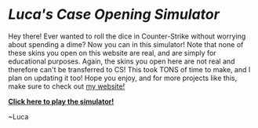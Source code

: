 <h1><i>Luca's Case Opening Simulator</i></h1>
<p>Hey there! Ever wanted to roll the dice in Counter-Strike without worrying about spending a dime? Now you can in this simulator! Note that none of these skins you open on this website are real, and are simply for educational purposes. Again, the skins you open here are not real and therefore can't be transferred to CS! This took TONS of time to make, and I plan on updating it too! Hope you enjoy, and for more projects like this, make sure to check out <a href="https://yeetboi-1010.github.io/PortfolioWebsiteV1/index.html">my website!</a></p>
<p><a href="https://yeetboi-1010.github.io/CS-Case-Simulator/index.html"><b>Click here to play the simulator!</b></a></p>
<p>~Luca</p>
